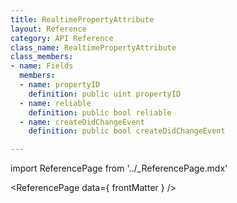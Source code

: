 ```yaml
---
title: RealtimePropertyAttribute
layout: Reference
category: API Reference
class_name: RealtimePropertyAttribute
class_members:
- name: Fields
  members:
  - name: propertyID
    definition: public uint propertyID
  - name: reliable
    definition: public bool reliable
  - name: createDidChangeEvent
    definition: public bool createDidChangeEvent

---
```

import ReferencePage from '../_ReferencePage.mdx'

<ReferencePage data={ frontMatter } />
